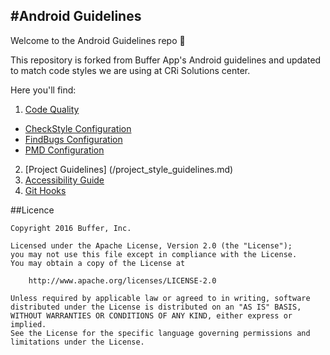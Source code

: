 #Android Guidelines
-------------------

Welcome to the Android Guidelines repo 👋 

This repository is forked from Buffer App's Android guidelines and updated to match code styles we are using at CRi Solutions center.  
  
Here you'll find:

1. [Code Quality](/Code_Quality)  
  * [CheckStyle Configuration](/Code_Quality/checkstyle)  
  * [FindBugs Configuration](/Code_Quality/findbugs)  
  * [PMD Configuration](/Code_Quality/pmd) 
2. [Project Guidelines] (/project_style_guidelines.md)
3. [Accessibility Guide](/accessibility/accessibility_guide.md)
4. [Git Hooks](/hooks)

##Licence

```
Copyright 2016 Buffer, Inc.

Licensed under the Apache License, Version 2.0 (the "License");
you may not use this file except in compliance with the License.
You may obtain a copy of the License at

    http://www.apache.org/licenses/LICENSE-2.0

Unless required by applicable law or agreed to in writing, software
distributed under the License is distributed on an "AS IS" BASIS,
WITHOUT WARRANTIES OR CONDITIONS OF ANY KIND, either express or implied.
See the License for the specific language governing permissions and
limitations under the License.
```
